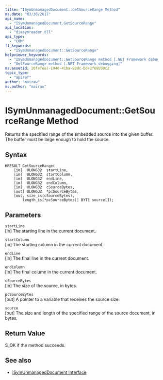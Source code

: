 ```yaml
---
title: "ISymUnmanagedDocument::GetSourceRange Method"
ms.date: "03/30/2017"
api_name: 
  - "ISymUnmanagedDocument.GetSourceRange"
api_location: 
  - "diasymreader.dll"
api_type: 
  - "COM"
f1_keywords: 
  - "ISymUnmanagedDocument::GetSourceRange"
helpviewer_keywords: 
  - "ISymUnmanagedDocument::GetSourceRange method [.NET Framework debugging]"
  - "GetSourceRange method [.NET Framework debugging]"
ms.assetid: 20fefee7-1040-41ba-93dc-bd42f68b90c2
topic_type: 
  - "apiref"
author: "mairaw"
ms.author: "mairaw"
---
```

# ISymUnmanagedDocument::GetSourceRange Method
Returns the specified range of the embedded source into the given buffer. The buffer must be large enough to hold the source.  
  
## Syntax  
  
```  
HRESULT GetSourceRange(  
    [in]  ULONG32  startLine,  
    [in]  ULONG32  startColumn,  
    [in]  ULONG32  endLine,  
    [in]  ULONG32  endColumn,  
    [in]  ULONG32  cSourceBytes,  
    [out] ULONG32  *pcSourceBytes,  
    [out, size_is(cSourceBytes),  
        length_is(*pcSourceBytes)] BYTE source[]);  
```  
  
## Parameters  
 `startLine`  
 [in] The starting line in the current document.  
  
 `startColumn`  
 [in] The starting column in the current document.  
  
 `endLine`  
 [in] The final line in the current document.  
  
 `endColumn`  
 [in] The final column in the current document.  
  
 `cSourceBytes`  
 [in] The size of the source, in bytes.  
  
 `pcSourceBytes`  
 [out] A pointer to a variable that receives the source size.  
  
 `source`  
 [out] The size and length of the specified range of the source document, in bytes.  
  
## Return Value  
 S_OK if the method succeeds.  
  
## See also
- [ISymUnmanagedDocument Interface](../../../../docs/framework/unmanaged-api/diagnostics/isymunmanageddocument-interface.md)
